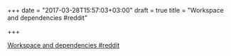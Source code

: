 +++
date = "2017-03-28T15:57:03+03:00"
draft = true
title = "Workspace and dependencies  #reddit"

+++

<p><a href="https://t.co/wBcxfbzqm1">Workspace and dependencies  #reddit</a></p>
